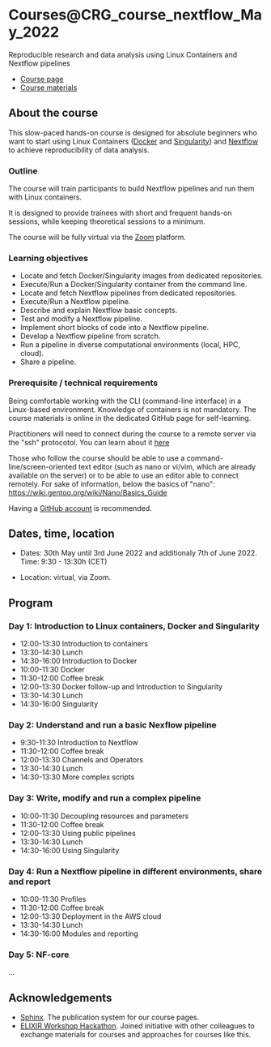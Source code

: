# Courses@CRG_course_nextflow_May_2022

Reproducible research and data analysis using Linux Containers and Nextflow pipelines

* [Course page](https://www.crg.eu/en/event/coursescrg-reproducible-research-and-data-analysis-using-containers-nextflow-2022)
* [Course materials](https://biocorecrg.github.io/CoursesCRG_Containers_Nextflow_May_2022)


## About the course

This slow-paced hands-on course is designed for absolute beginners who want to start using Linux Containers ([Docker](https://www.docker.com/) and [Singularity](https://www.apptainer.org/)) and [Nextflow](https://www.nextflow.io) to achieve reproducibility of data analysis. 

### Outline

The course will train participants to build Nextflow pipelines and run them with Linux containers.

It is designed to provide trainees with short and frequent hands-on sessions, while keeping theoretical sessions to a minimum.

The course will be fully virtual via the [Zoom](https://zoom.us/) platform.

<!--Trainees will work in a dedicated [AWS environment](https://en.wikipedia.org/wiki/AWS).-->


### Learning objectives

* Locate and fetch Docker/Singularity images from dedicated repositories.
* Execute/Run a Docker/Singularity container from the command line.
* Locate and fetch Nextflow pipelines from dedicated repositories.
* Execute/Run a Nextflow pipeline.
* Describe and explain Nextflow basic concepts.
* Test and modify a Nextflow pipeline.
* Implement short blocks of code into a Nextflow pipeline.
* Develop a Nextflow pipeline from scratch.
* Run a pipeline in diverse computational environments (local, HPC, cloud).
* Share a pipeline.

### Prerequisite / technical requirements

Being comfortable working with the CLI (command-line interface) in a Linux-based environment.
Knowledge of containers is not mandatory. The course materials is online in the dedicated GitHub page for self-learning.

Practitioners will need to connect during the course to a remote server via the "ssh" protocotol. You can learn about it [here](https://www.hostinger.com/tutorials/ssh-tutorial-how-does-ssh-work)

Those who follow the course should be able to use a command-line/screen-oriented text editor (such as nano or vi/vim, which are already available on the server) or to be able to use an editor able to connect remotely. For sake of information, below the basics of "nano":
https://wiki.gentoo.org/wiki/Nano/Basics_Guide

Having a [GitHub account](https://github.com/join) is recommended. 

## Dates, time, location

* Dates: 30th May until 3rd June 2022 and additionaly 7th of June 2022. Time: 9:30 - 13:30h (CET)

* Location: virtual, via Zoom.

## Program
 
### Day 1: Introduction to Linux containers, Docker and Singularity

* 12:00-13:30 Introduction to containers
* 13:30-14:30 Lunch
* 14:30-16:00 Introduction to Docker
* 10:00-11:30 Docker
* 11:30-12:00 Coffee break
* 12:00-13:30 Docker follow-up and Introduction to Singularity
* 13:30-14:30 Lunch
* 14:30-16:00 Singularity


### Day 2: Understand and run a basic Nexflow pipeline

* 9:30-11:30 Introduction to Nextflow
* 11:30-12:00 Coffee break
* 12:00-13:30 Channels and Operators
* 13:30-14:30 Lunch
* 14:30-13:30 More complex scripts

### Day 3: Write, modify and run a complex pipeline

* 10:00-11:30 Decoupling resources and parameters
* 11:30-12:00 Coffee break
* 12:00-13:30 Using public pipelines
* 13:30-14:30 Lunch
* 14:30-16:00 Using Singularity


### Day 4: Run a Nextflow pipeline in different environments, share and report

* 10:00-11:30 Profiles
* 11:30-12:00 Coffee break
* 12:00-13:30 Deployment in the AWS cloud
* 13:30-14:30 Lunch
* 14:30-16:00 Modules and reporting



### Day 5: NF-core

...


## Acknowledgements

* [Sphinx](https://www.sphinx-doc.org/). The publication system for our course pages.
* [ELIXIR Workshop Hackathon](https://github.com/vibbits/containers-workflow-hackathon). Joined initiative with other colleagues to exchange materials for courses and approaches for courses like this.
